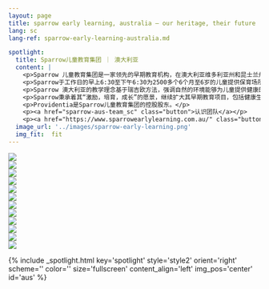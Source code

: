 ```yaml
---
layout: page
title: sparrow early learning, australia — our heritage, their future | providentia education | hong kong
lang: sc
lang-ref: sparrow-early-learning-australia.md

spotlight:
  title: Sparrow儿童教育集团 ｜ 澳大利亚
  content: |
    <p>Sparrow 儿童教育集团是一家领先的早期教育机构，在澳大利亚维多利亚州和昆士兰州设有31个早期儿童保育中心。</p>
    <p>Sparrow于工作日的早上6:30至下午6:30为2500多个6个月至6岁的儿童提供保育场所。</p>
    <p>Sparrow 澳大利亚的教学理念基于瑞吉欧方法，强调自然的环境能够为儿童提供健康的环境和发展。</p>
    <p>Sparrow秉承着其“激励，培育，成长”的愿景，继续扩大其早期教育项目，包括健康生活方面的活动。</p>
    <p>Providentia是Sparrow儿童教育集团的控股股东。</p>
    <p><a href="sparrow-aus-team_sc" class="button">认识团队</a></p>
    <p><a href="https://www.sparrowearlylearning.com.au/" class="button">前往网站</a></p>
  image_url: '../images/sparrow-early-learning.png'
  img_fit:  fit
---
```

<section class="spotlight mostscreen style6 invert orient-center content-align-center onscroll-image-fade-in">
  <!-- slider -->
  <div class="swiper-container">
    <!-- Additional required wrapper -->
    <div class="swiper-wrapper">
        <!-- Slides -->
      <div class="swiper-slide"><img src = '../images/gallery/au/Sparrow Web Res-44.jpg'></div>
      <div class="swiper-slide"><img src = '../images/gallery/au/Sparrow Web Res-46.jpg'></div>
      <div class="swiper-slide"><img src = '../images/gallery/au/Sparrow Web Res-58.jpg'></div>
      <div class="swiper-slide"><img src = '../images/gallery/au/Sparrow Web Res-67.jpg'></div>
      <div class="swiper-slide"><img src = '../images/gallery/au/Sparrow Web Res-73.jpg'></div>
      <div class="swiper-slide"><img src = '../images/gallery/au/Sparrow Web Res-107.jpg'></div>
      <div class="swiper-slide"><img src = '../images/gallery/au/Sparrow Web Res-135.jpg'></div>
      <div class="swiper-slide"><img src = '../images/gallery/au/Sparrow Web Res-170.jpg'></div>
      <div class="swiper-slide"><img src = '../images/gallery/au/Sparrow Web Res-180.jpg'></div>
      <div class="swiper-slide"><img src = '../images/gallery/au/Sparrow Web Res-235.jpg'></div>
      <div class="swiper-slide"><img src = '../images/gallery/au/Sparrow Web Res-260.jpg'></div>
      <div class="swiper-slide"><img src = '../images/gallery/au/Sparrow Web Res-261.jpg'></div>
    </div>
    <!-- Add Pagination -->
    <div class="swiper-pagination"></div>
    <!-- Add Arrows -->
    <div class="swiper-button-next"></div>
    <div class="swiper-button-prev"></div>
  </div>
</section>

{% include _spotlight.html key='spotlight' style='style2' orient='right' scheme='' color='' size='fullscreen' content_align='left' img_pos='center' id='aus' %}